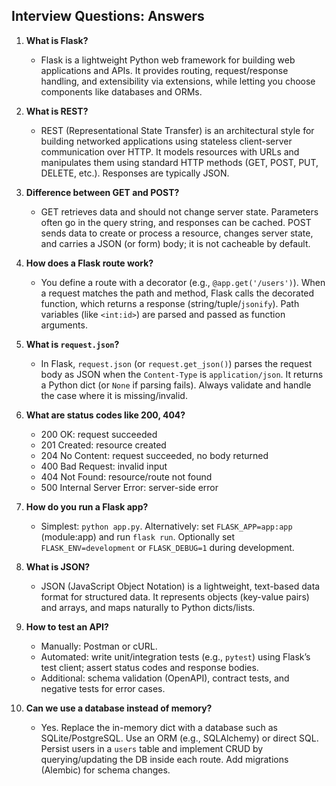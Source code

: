 ## Interview Questions: Answers

1. **What is Flask?**
   - Flask is a lightweight Python web framework for building web applications and APIs. It provides routing, request/response handling, and extensibility via extensions, while letting you choose components like databases and ORMs.

2. **What is REST?**
   - REST (Representational State Transfer) is an architectural style for building networked applications using stateless client-server communication over HTTP. It models resources with URLs and manipulates them using standard HTTP methods (GET, POST, PUT, DELETE, etc.). Responses are typically JSON.

3. **Difference between GET and POST?**
   - GET retrieves data and should not change server state. Parameters often go in the query string, and responses can be cached. POST sends data to create or process a resource, changes server state, and carries a JSON (or form) body; it is not cacheable by default.

4. **How does a Flask route work?**
   - You define a route with a decorator (e.g., `@app.get('/users')`). When a request matches the path and method, Flask calls the decorated function, which returns a response (string/tuple/`jsonify`). Path variables (like `<int:id>`) are parsed and passed as function arguments.

5. **What is `request.json`?**
   - In Flask, `request.json` (or `request.get_json()`) parses the request body as JSON when the `Content-Type` is `application/json`. It returns a Python dict (or `None` if parsing fails). Always validate and handle the case where it is missing/invalid.

6. **What are status codes like 200, 404?**
   - 200 OK: request succeeded
   - 201 Created: resource created
   - 204 No Content: request succeeded, no body returned
   - 400 Bad Request: invalid input
   - 404 Not Found: resource/route not found
   - 500 Internal Server Error: server-side error

7. **How do you run a Flask app?**
   - Simplest: `python app.py`. Alternatively: set `FLASK_APP=app:app` (module:app) and run `flask run`. Optionally set `FLASK_ENV=development` or `FLASK_DEBUG=1` during development.

8. **What is JSON?**
   - JSON (JavaScript Object Notation) is a lightweight, text-based data format for structured data. It represents objects (key-value pairs) and arrays, and maps naturally to Python dicts/lists.

9. **How to test an API?**
   - Manually: Postman or cURL.
   - Automated: write unit/integration tests (e.g., `pytest`) using Flask’s test client; assert status codes and response bodies.
   - Additional: schema validation (OpenAPI), contract tests, and negative tests for error cases.

10. **Can we use a database instead of memory?**
    - Yes. Replace the in-memory dict with a database such as SQLite/PostgreSQL. Use an ORM (e.g., SQLAlchemy) or direct SQL. Persist users in a `users` table and implement CRUD by querying/updating the DB inside each route. Add migrations (Alembic) for schema changes.

